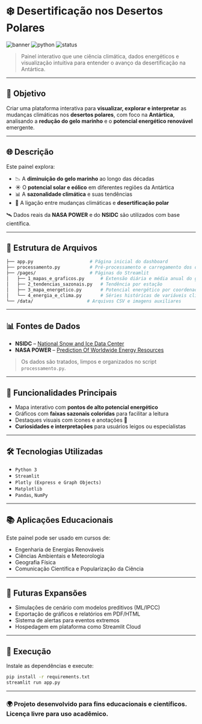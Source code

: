 # ❄️ Desertificação nos Desertos Polares

![banner](https://img.shields.io/badge/streamlit-dashboard-blueviolet?style=for-the-badge)
![python](https://img.shields.io/badge/python-3.9+-brightgreen?style=for-the-badge)
![status](https://img.shields.io/badge/status-em%20desenvolvimento-yellow?style=for-the-badge)

> Painel interativo que une ciência climática, dados energéticos e visualização intuitiva para entender o avanço da desertificação na Antártica.

---

## 🎯 Objetivo
Criar uma plataforma interativa para **visualizar, explorar e interpretar** as mudanças climáticas nos **desertos polares**, com foco na **Antártica**, analisando a **redução do gelo marinho** e o **potencial energético renovável** emergente.

---

## 🌐 Descrição
Este painel explora:

- 📉 A **diminuição do gelo marinho** ao longo das décadas
- ☀️ O **potencial solar e eólico** em diferentes regiões da Antártica
- 📊 A **sazonalidade climática** e suas tendências
- 🔁 A ligação entre mudanças climáticas e **desertificação polar**

🛰️ Dados reais da **NASA POWER** e do **NSIDC** são utilizados com base científica.

---

## 📁 Estrutura de Arquivos

```bash
├── app.py                     # Página inicial do dashboard
├── processamento.py           # Pré-processamento e carregamento dos dados
├── /pages/                    # Páginas do Streamlit
│   ├── 1_mapas_e_graficos.py      # Extensão diária e média anual do gelo
│   ├── 2_tendencias_sazonais.py   # Tendência por estação
│   ├── 3_mapa_energetico.py       # Potencial energético por coordenada
│   └── 4_energia_e_clima.py       # Séries históricas de variáveis climáticas
└── /data/                    # Arquivos CSV e imagens auxiliares
```

---

## 📊 Fontes de Dados

- **NSIDC** – [National Snow and Ice Data Center](https://nsidc.org/)
- **NASA POWER** – [Prediction Of Worldwide Energy Resources](https://power.larc.nasa.gov/)

> Os dados são tratados, limpos e organizados no script `processamento.py`.

---

## 🚀 Funcionalidades Principais

- Mapa interativo com **pontos de alto potencial energético**
- Gráficos com **faixas sazonais coloridas** para facilitar a leitura
- Destaques visuais com ícones e anotações 📌
- **Curiosidades e interpretações** para usuários leigos ou especialistas

---

## 🛠️ Tecnologias Utilizadas

- `Python 3`
- `Streamlit`
- `Plotly (Express e Graph Objects)`
- `Matplotlib`
- `Pandas`, `NumPy`

---

## 📚 Aplicações Educacionais
Este painel pode ser usado em cursos de:

- Engenharia de Energias Renováveis
- Ciências Ambientais e Meteorologia
- Geografia Física
- Comunicação Científica e Popularização da Ciência

---

## 🔮 Futuras Expansões

- Simulações de cenário com modelos preditivos (ML/IPCC)
- Exportação de gráficos e relatórios em PDF/HTML
- Sistema de alertas para eventos extremos
- Hospedagem em plataforma como Streamlit Cloud

---

## 📌 Execução

Instale as dependências e execute:

```bash
pip install -r requirements.txt
streamlit run app.py
```

---

### 🌍 Projeto desenvolvido para fins educacionais e científicos. Licença livre para uso acadêmico.

